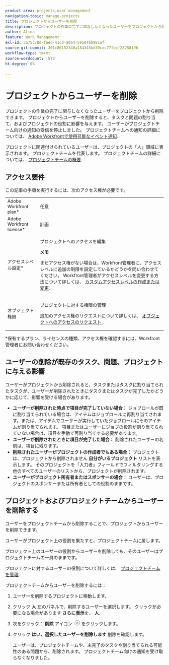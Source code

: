```yaml
---
product-area: projects;user-management
navigation-topic: manage-projects
title: プロジェクトからユーザーを削除
description: プロジェクトの作業の完了に関与しなくなったユーザーをプロジェクトから削除できます。
author: Alina
feature: Work Management
exl-id: 3a75c78d-faed-41cd-a0a4-59504bb981af
source-git-commit: 301c86152340a184345bd39cec77fdcf28258196
workflow-type: tm+mt
source-wordcount: '573'
ht-degree: 0%

---
```


# プロジェクトからユーザーを削除

プロジェクトの作業の完了に関与しなくなったユーザーをプロジェクトから削除できます。 プロジェクトからユーザーを削除すると、タスクと問題の割り当て、およびプロジェクトの役割に影響を与えます。 ユーザーがプロジェクトチーム向けの通知の受信を停止しました。 プロジェクトチームへの通知の詳細については、 [Adobe Workfrontで使用可能なイベント通知](../../../administration-and-setup/manage-workfront/emails/event-notifications-available-in-wf.md).

プロジェクトに関連付けられているユーザーは、プロジェクトの「人」領域に表示されます。 プロジェクトチームを代表します。 プロジェクトチームの詳細については、 [プロジェクトチームの概要](../../../manage-work/projects/planning-a-project/project-team-overview.md).

## アクセス要件

この記事の手順を実行するには、次のアクセス権が必要です。

<table style="table-layout:auto"> 
 <col> 
 <col> 
 <tbody> 
  <tr> 
   <td role="rowheader">Adobe Workfront plan*</td> 
   <td> <p>任意</p> </td> 
  </tr> 
  <tr> 
   <td role="rowheader">Adobe Workfront license*</td> 
   <td> <p>計画 </p> </td> 
  </tr> 
  <tr> 
   <td role="rowheader">アクセスレベル設定*</td> 
   <td> <p>プロジェクトへのアクセスを編集</p> <p><b>メモ</b>

まだアクセス権がない場合は、Workfront管理者に、アクセスレベルに追加の制限を設定しているかどうかを問い合わせてください。 Workfront管理者がアクセスレベルを変更する方法について詳しくは、 <a href="../../../administration-and-setup/add-users/configure-and-grant-access/create-modify-access-levels.md" class="MCXref xref">カスタムアクセスレベルの作成または変更</a>.</p> </td>
</tr> 
  <tr> 
   <td role="rowheader">オブジェクト権限</td> 
   <td> <p>プロジェクトに対する権限の管理</p> <p>追加のアクセス権のリクエストについて詳しくは、 <a href="../../../workfront-basics/grant-and-request-access-to-objects/request-access.md" class="MCXref xref">オブジェクトへのアクセスのリクエスト </a>.</p> </td> 
  </tr> 
 </tbody> 
</table>

*保有するプラン、ライセンスの種類、アクセス権を確認するには、Workfront管理者にお問い合わせください。

## ユーザーの削除が既存のタスク、問題、プロジェクトに与える影響

ユーザーがプロジェクトから削除されると、タスクまたはタスクに割り当てられたタスクが、ユーザーが削除されたときにタスクまたはタスクが完了したかどうかに応じて、影響を受ける場合があります。

* **ユーザーが削除された時点で項目が完了していない場合：** ジョブロールが既に割り当てられている場合は、アイテムはジョブロールに再割り当てされます。または、アイテムでユーザーが実行していたジョブロールにそのアイテムが割り当てられます。 項目またはユーザーにジョブの役割が割り当てられていない場合は、項目を手動で再割り当てする必要があります。
* **ユーザーが削除されたときに項目が完了した場合：** 削除されたユーザーの名前は、項目に残ります。
* **削除されたユーザーがプロジェクトの作成者でもある場合：** プロジェクトは、プロジェクトから削除されません **自分がいるプロジェクト** リストを表示します。 そのプロジェクトを「入力者」フィールドでフィルタリングする他のすべてのユーザーのリストから、プロジェクトが削除されます。
* **ユーザーがプロジェクト所有者またはスポンサーの場合：** ユーザーは、プロジェクトのスポンサーまたは所有者としての役割のままです。

## プロジェクトおよびプロジェクトチームからユーザーを削除する

ユーザーをプロジェクトチームから削除することで、プロジェクトからユーザーを削除できます。

ユーザーがプロジェクト上の役割を果たすと、プロジェクトチームに属します。

プロジェクト上のユーザーの役割からユーザーを削除しても、そのユーザーはプロジェクトチームの一員のままです。

プロジェクトに対するユーザーの役割について詳しくは、 [プロジェクトチームを管理](../planning-a-project/manage-project-team.md).

プロジェクトチームからユーザーを削除するには：

1. ユーザーを削除するプロジェクトに移動します。

1. クリック **人** 左のパネルで、削除するユーザーを選択します。 クリックが必要になる場合があります **さらに表示**&#x200B;を、 **人**.

1. 次をクリック： **削除** アイコン  ![項目を削除](assets/remove-icon---x-in-circle.png) をクリックします。

1. クリック **はい、選択したユーザーを削除します** 削除を確認します。

   ユーザーは、プロジェクトチームや、未完了のタスクや割り当てられる可能性のある問題から、削除されます。 プロジェクトチーム向けの通知を受け取らなくなりました。
